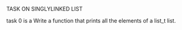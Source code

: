 TASK ON SINGLYLINKED LIST

task 0 is a Write a function that prints all the elements of a list_t list.
